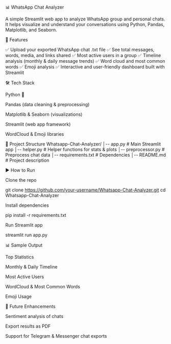 📊 WhatsApp Chat Analyzer

A simple Streamlit web app to analyze WhatsApp group and personal chats.
It helps visualize and understand your conversations using Python, Pandas, Matplotlib, and Seaborn.

🚀 Features

✅ Upload your exported WhatsApp chat .txt file
✅ See total messages, words, media, and links shared
✅ Most active users in a group
✅ Timeline analysis (monthly & daily message trends)
✅ Word cloud and most common words
✅ Emoji analysis
✅ Interactive and user-friendly dashboard built with Streamlit

🛠️ Tech Stack

Python 🐍

Pandas (data cleaning & preprocessing)

Matplotlib & Seaborn (visualizations)

Streamlit (web app framework)

WordCloud & Emoji libraries

📂 Project Structure
Whatsapp-Chat-Analyzer/
│-- app.py               # Main Streamlit app
│-- helper.py            # Helper functions for stats & plots
│-- preprocessor.py      # Preprocess chat data
│-- requirements.txt     # Dependencies
│-- README.md            # Project description

▶️ How to Run

Clone the repo

git clone https://github.com/your-username/Whatsapp-Chat-Analyzer.git
cd Whatsapp-Chat-Analyzer


Install dependencies

pip install -r requirements.txt


Run Streamlit app

streamlit run app.py

📊 Sample Output

Top Statistics

Monthly & Daily Timeline

Most Active Users

WordCloud & Most Common Words

Emoji Usage

🌟 Future Enhancements

Sentiment analysis of chats

Export results as PDF

Support for Telegram & Messenger chat exports
